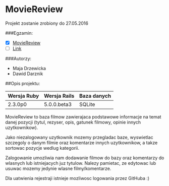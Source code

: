 # MovieReview

Projekt zostanie zrobiony do 27.05.2016

###Egzamin:
 - [x] [MovieReview](https://github.com/MajaD/MovieReview)
 - [ ] [Link]()

###Autorzy:
- Maja Drzewicka
- Dawid Darznik

##Opis projektu:

|Wersja Ruby|Wersja Rails|Baza danych|
|---|---|---|
|2.3.0p0|5.0.0.beta3|SQLite|

MovieReview to baza filmow zawierajaca podstawowe informacje na temat danej pozycji (tytul, rezyser, opis, gatunek filmowy, opinie innych uzytkownikow).

Jako niezalogowany uzytkownik mozemy przegladac baze, wyswietlac szczegoly o danym filmie oraz komentarze innych uzytkownikow, a takze sortowac pozycje wedlug kategorii.

Zalogowanie umozliwia nam dodawanie filmow do bazy oraz komentarzy do wlasnych lub istniejacych juz tytulow. Nalezy pamietac, ze edytowac lub usuwac mozemy jedynie wlasne filmy/komentarze.

Dla uatwienia rejestraji istnieje mozliwosc logowania przez GitHuba :)

